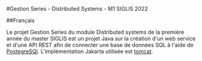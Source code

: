#Gestion Series - Distributed Systems - M1 SIGLIS 2022

##Français

Le projet Gestion Series du module Distributed systems de la première année du master SIGLIS 
est un projet Java sur la création d'un web service et d'une API REST afin de connecter 
une base de données SQL à l'aide de [PostegreSQl](https://www.postgresql.org/download/).
L'implémentation Jakarta utilisée est [tomcat](https://tomcat.apache.org/download-90.cgi).

